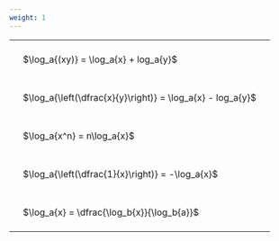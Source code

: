 ```yaml
---
weight: 1
---
```


<style type="text/css">
#T_c9a87 th.col_heading {
  text-align: left;
  font-size: 1em;
}
#T_c9a87 td {
  text-align: left;
  font-size: 1em;
  padding: 1.5em;
}
</style>
<table id="T_c9a87">
  <thead>
  </thead>
  <tbody>
    <tr>
      <td id="T_c9a87_row0_col0" class="data row0 col0" >$\log_a{(xy)} = \log_a{x} + log_a{y}$</td>
    </tr>
    <tr>
      <td id="T_c9a87_row1_col0" class="data row1 col0" >$\log_a{\left(\dfrac{x}{y}\right)} = \log_a{x} - log_a{y}$</td>
    </tr>
    <tr>
      <td id="T_c9a87_row2_col0" class="data row2 col0" >$\log_a{x^n} = n\log_a{x}$</td>
    </tr>
    <tr>
      <td id="T_c9a87_row3_col0" class="data row3 col0" >$\log_a{\left(\dfrac{1}{x}\right)} = -\log_a{x}$</td>
    </tr>
    <tr>
      <td id="T_c9a87_row4_col0" class="data row4 col0" >$\log_a{x} = \dfrac{\log_b{x}}{\log_b{a}}$</td>
    </tr>
  </tbody>
</table>
